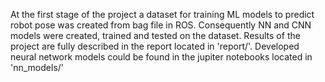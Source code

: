 At the first stage of the project a dataset for training ML models to predict robot pose was created from bag file in ROS.
Consequently NN and CNN models were created, trained and tested on the dataset.
Results of the project are fully described in the report located in 'report/'.
Developed neural network models could be found in the jupiter notebooks located in 'nn\_models/'

